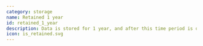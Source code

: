 ```yaml
---
category: storage
name: Retained 1 year
id: retained_1_year
description: Data is stored for 1 year, and after this time period is deleted
icon: is_retained.svg
---
```

